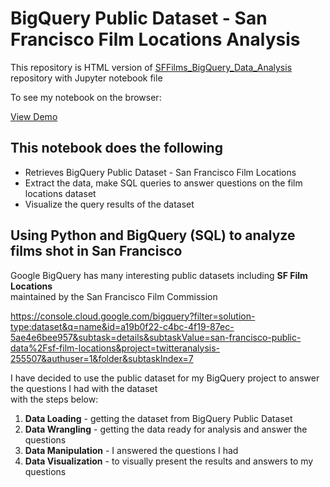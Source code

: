 # BigQuery Public Dataset - San Francisco Film Locations Analysis

This repository is HTML version of <a href="https://github.com/morikaglobal/SFFilms_BigQuery_Data_Analysis" target="_blank">SFFilms_BigQuery_Data_Analysis</a> repository with Jupyter notebook file

To see my notebook on the browser:

<a href="https://newsdatasummaryapp.herokuapp.com/" target="_blank">View Demo</a>

## This notebook does the following

* Retrieves BigQuery Public Dataset - San Francisco Film Locations<br>
* Extract the data, make SQL queries to answer questions on the film locations dataset<br>
* Visualize the query results of the dataset

## Using Python and BigQuery (SQL) to analyze films shot in San Francisco

Google BigQuery has many interesting public datasets including **SF Film Locations**<br>
maintained by the San Francisco Film Commission<br>

https://console.cloud.google.com/bigquery?filter=solution-type:dataset&q=name&id=a19b0f22-c4bc-4f19-87ec-5ae4e6bee957&subtask=details&subtaskValue=san-francisco-public-data%2Fsf-film-locations&project=twitteranalysis-255507&authuser=1&folder&subtaskIndex=7

I have decided to use the public dataset for my BigQuery project to answer the questions I had with the dataset<br>
with the steps below:

1. **Data Loading** - getting the dataset from BigQuery Public Dataset
2. **Data Wrangling** - getting the data ready for analysis and answer the questions
3. **Data Manipulation** - I answered the questions I had 
4. **Data Visualization** - to visually present the results and answers to my questions